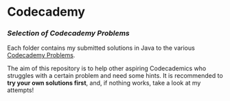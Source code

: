 # Codecademy
### *Selection of Codecademy Problems*

Each folder contains my submitted solutions in Java to the various [Codecademy Problems](https://www.codecademy.com).

The aim of this repository is to help other aspiring Codecademics who struggles with a certain problem and need some hints. 
It is recommended to **try your own solutions first**, and, if nothing works, take a look at my attempts! 